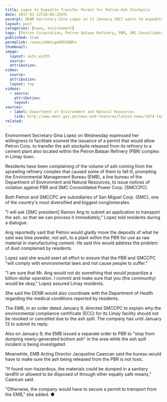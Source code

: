 ```yaml
---
title: Lopez to Expedite Transfer Permit for Petron Ash Stockpile
date: 2017-01-12T18:04:25UTC
excerpt: DENR Secretary Gina Lopez on 11 January 2017 wants to expedite the issuance of permit allowing Petron Corp. to transfer refinery ash stockpile.
layout: post
categories: [news, environment]
tags: [Petron Corporation, Petron Bataan Refinery, PBR, SMC Consolidated Power Corporation, SMCCPC]
published: true
permalink: /news/e6W3zgeOEE4QBPa
thumbnail:
image:
  layout: auto_width
  source: 
  attribution: 
video:
  source: 
  attribution: 
  layout: top
videos:
  - source: 
    attribution: 
    layout: 
sources:
  - label: Department of Environment and Natural Resources
    link: http://www.denr.gov.ph/news-and-features/latest-news/2874-lopez-vows-to-facilitate-issuance-of-transfer-permit-for-petron-ash-stockpile.html
related:
---
```


Environment Secretary Gina Lopez on Wednesday expressed her willingness to facilitate soonest the issuance of a permit that would allow Petron Corp. to transfer the ash stockpile released from its refinery to a cement plant also located within the Petron Bataan Refinery (PBR) complex in Limay town.

Residents have been complaining of the volume of ash coming from the sprawling refinery complex that caused some of them to fall ill, prompting the Environmental Management Bureau (EMB), a line bureau of the Department of Environment and Natural Resources, to issue notices of violation against PBR and SMC Consolidated Power Corp. (SMCCPC).

Both Petron and SMCCPC are subsidiaries of San Miguel Corp. (SMC), one of the country's most diversified and biggest conglomerates.

"I will ask [SMC president] Ramon Ang to submit an application to transport the ash, so that we can process it immediately," Lopez told residents during a dialogue.

Ang reportedly said that Petron would gladly move the deposits of what he said was lime powder, not ash, to a plant within the PBR for use as raw material in manufacturing cement. He said this would address the problem of dust complained by residents.

Lopez said she would exert all effort to ensure that the PBR and SMCCPC "will comply with environmental laws and not cause people to suffer."

"I am sure that Mr. Ang would not do something that would jeopardize a billion-dollar operation. I commit and make sure that you (the community) would be okay," Lopez assured Limay residents.

She said the DENR would also coordinate with the Department of Health regarding the medical conditions reported by residents.

The EMB, in an order dated January 9, directed SMCCPC to explain why the environmental compliance certificate (ECC) for its Limay facility should not be revoked or cancelled due to the ash spill. The company has until January 13 to submit its reply.

Also on January 9, the EMB issued a separate order to PBR to "stop from dumping newly-generated bottom ash" in the area while the ash spill incident is being investigated.

Meanwhile, EMB Acting Director Jacqueline Caancan said the bureau would have to make sure the ash being released from the PBR is not toxic.

"If found non-hazardous, the materials could be dumped in a sanitary landfill or allowed to be disposed of through other equally safe means," Caancan said.

"Otherwise, the company would have to secure a permit to transport from the EMB," she added.
&#x25cf;

